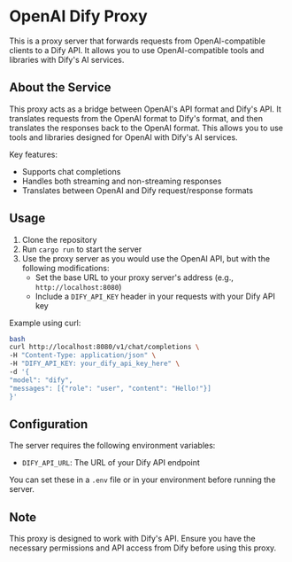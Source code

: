 # OpenAI Dify Proxy

This is a proxy server that forwards requests from OpenAI-compatible clients to a Dify API. It allows you to use OpenAI-compatible tools and libraries with Dify's AI services.

## About the Service

This proxy acts as a bridge between OpenAI's API format and Dify's API. It translates requests from the OpenAI format to Dify's format, and then translates the responses back to the OpenAI format. This allows you to use tools and libraries designed for OpenAI with Dify's AI services.

Key features:

- Supports chat completions
- Handles both streaming and non-streaming responses
- Translates between OpenAI and Dify request/response formats

## Usage

1. Clone the repository
2. Run `cargo run` to start the server
3. Use the proxy server as you would use the OpenAI API, but with the following modifications:
   - Set the base URL to your proxy server's address (e.g., `http://localhost:8080`)
   - Include a `DIFY_API_KEY` header in your requests with your Dify API key

Example using curl:

```bash
bash
curl http://localhost:8080/v1/chat/completions \
-H "Content-Type: application/json" \
-H "DIFY_API_KEY: your_dify_api_key_here" \
-d '{
"model": "dify",
"messages": [{"role": "user", "content": "Hello!"}]
}'
```

## Configuration

The server requires the following environment variables:

- `DIFY_API_URL`: The URL of your Dify API endpoint

You can set these in a `.env` file or in your environment before running the server.

## Note

This proxy is designed to work with Dify's API. Ensure you have the necessary permissions and API access from Dify before using this proxy.
